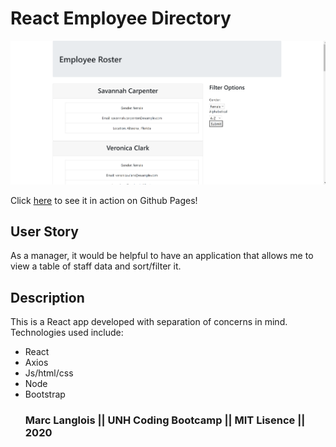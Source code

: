 # React Employee Directory

<img src="./public/readmeimg.png" alt="screenshot of ap">

Click <a href="https://mlanglois333.github.io/React-Employee-Directory/">here</a> to see it in action on Github Pages!

## User Story

As a manager, it would be helpful to have an application that allows me to view a table of staff data and sort/filter it.

## Description

This is a React app developed with separation of concerns in mind. Technologies used include:
<ul>
<li>React</li>
<li>Axios</li>
<li>Js/html/css</li>
<li>Node</li>
<li>Bootstrap</li>

### Marc Langlois || UNH Coding Bootcamp || MIT Lisence || 2020